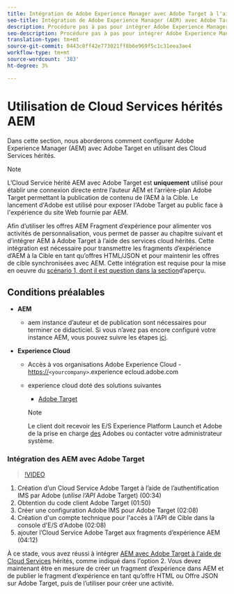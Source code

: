 ```yaml
---
title: Intégration de Adobe Experience Manager avec Adobe Target à l'aide de Cloud Services
seo-title: Intégration de Adobe Experience Manager (AEM) avec Adobe Target à l’aide de Cloud Services hérités
description: Procédure pas à pas pour intégrer Adobe Experience Manager (AEM) à Adobe Target à l’aide d’un Cloud Service AEM
seo-description: Procédure pas à pas pour intégrer Adobe Experience Manager (AEM) à Adobe Target à l’aide d’un Cloud Service AEM
translation-type: tm+mt
source-git-commit: 0443c8ff42e773021ff8b6e969f5c1c31eea3ae4
workflow-type: tm+mt
source-wordcount: '383'
ht-degree: 3%

---
```



# Utilisation de Cloud Services hérités AEM

Dans cette section, nous aborderons comment configurer Adobe Experience Manager (AEM) avec Adobe Target en utilisant des Cloud Services hérités.

>[!NOTE]
>
> L’Cloud Service hérité AEM avec Adobe Target est **uniquement** utilisé pour établir une connexion directe entre l’auteur AEM et l’arrière-plan Adobe Target permettant la publication de contenu de l’AEM à la Cible. Le lancement d&#39;Adobe est utilisé pour exposer l&#39;Adobe Target au public face à l&#39;expérience du site Web fournie par AEM.

Afin d’utiliser les offres AEM Fragment d’expérience pour alimenter vos activités de personnalisation, vous permet de passer au chapitre suivant et d’intégrer AEM à Adobe Target à l’aide des services cloud hérités. Cette intégration est nécessaire pour transmettre les fragments d’expérience d’AEM à la Cible en tant qu’offres HTML/JSON et pour maintenir les offres de cible synchronisées avec AEM. Cette intégration est requise pour la mise en oeuvre du [scénario 1, dont il est question dans la section](./overview.md#personalization-using-aem-experience-fragment)d’aperçu.

## Conditions préalables

* **AEM**

   * aem instance d’auteur et de publication sont nécessaires pour terminer ce didacticiel. Si vous n’avez pas encore configuré votre instance AEM, vous pouvez suivre les étapes [ici](./implementation.md#set-up-aem).

* **Experience Cloud**
   * Accès à vos organisations Adobe Experience Cloud - <https://>`<yourcompany>`.experience ecloud.adobe.com
   * experience cloud doté des solutions suivantes
      * [Adobe Target](https://experiencecloud.adobe.com)

      >[!NOTE]
      >
      > Le client doit recevoir les E/S Experience Platform Launch et Adobe de la prise en charge [des](https://helpx.adobe.com/fr/contact/enterprise-support.ec.html) Adobes ou contacter votre administrateur système.



### Intégration des AEM avec Adobe Target

>[!VIDEO](https://video.tv.adobe.com/v/28428?quality=12&learn=on)

1. Création d’un Cloud Service Adobe Target à l’aide de l’authentification IMS par Adobe (*utilise l’API* Adobe Target) (00:34)
2. Obtention du code client Adobe Target (01:50)
3. Créer une configuration Adobe IMS pour Adobe Target (02:08)
4. Création d&#39;un compte technique pour l&#39;accès à l&#39;API de Cible dans la console d&#39;E/S d&#39;Adobe (02:08)
5. ajouter l’Cloud Service Adobe Target aux fragments d’expérience AEM (04:12)

À ce stade, vous avez réussi à intégrer [AEM avec Adobe Target à l&#39;aide de Cloud Services](./using-aem-cloud-services.md#integrating-aem-target-options) hérités, comme indiqué dans l&#39;option 2. Vous devez maintenant être en mesure de créer un fragment d’expérience dans AEM et de publier le fragment d’expérience en tant qu’offre HTML ou Offre JSON sur Adobe Target, puis de l’utiliser pour créer une activité.
